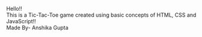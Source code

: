 Hello!!<br>
This is a Tic-Tac-Toe game created using basic concepts of HTML, CSS and JavaScript!!<br>
Made By- Anshika Gupta
